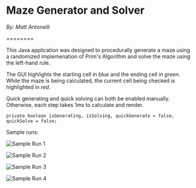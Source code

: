 Maze Generator and Solver
========
<i>By: Matt Antonelli</i>

========

This Java application was designed to procedurally generate a maze using a randomized implemenation of Prim's Algorithm and solve the maze using the left-hand rule.

The GUI highlights the starting cell in <i>blue</i> and the ending cell in <i>green</i>. While the maze is being calculated, the
current cell being checked is highlighted in <i>red</i>.

Quick generating and quick solving can both be enabled manually. Otherwise, each step takes 1ms to calculate and render.

	private boolean isGenerating, isSolving, quickGenerate = false, quickSolve = false;


Sample runs:

![Sample Run 1](http://tunabytes.com/imgdump/maze1.png)

![Sample Run 2](http://tunabytes.com/imgdump/maze2.png)

![Sample Run 3](http://tunabytes.com/imgdump/maze3.png)

![Sample Run 4](http://tunabytes.com/imgdump/maze4.png)